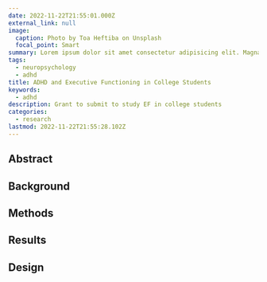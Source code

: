 ```yaml
---
date: 2022-11-22T21:55:01.000Z
external_link: null
image:
  caption: Photo by Toa Heftiba on Unsplash
  focal_point: Smart
summary: Lorem ipsum dolor sit amet consectetur adipisicing elit. Magnam, eius.
tags:
  - neuropsychology
  - adhd
title: ADHD and Executive Functioning in College Students
keywords:
  - adhd
description: Grant to submit to study EF in college students
categories:
  - research
lastmod: 2022-11-22T21:55:28.102Z
---
```


## Abstract

## Background

## Methods

## Results

<!-- {{< table path="results.csv" header="true" caption="Table 1: My results" >}} -->

## Design
